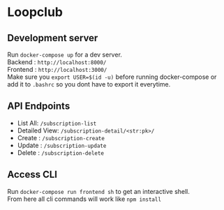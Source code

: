 # Loopclub

## Development server

Run `docker-compose up` for a dev server.  
Backend : `http://localhost:8000/`  
Frontend : `http://localhost:3000/`  
Make sure you `export USER=$(id -u)` before running docker-compose or add it to `.bashrc` so you dont have to export it everytime.  

## API Endpoints

- List All: `/subscription-list` 
- Detailed View: `/subscription-detail/<str:pk>/`
- Create : `/subscription-create`
- Update : `/subscription-update`
- Delete : `/subscription-delete`

## Access CLI

Run `docker-compose run frontend sh` to get an interactive shell.  
From here all cli commands will work like `npm install`
